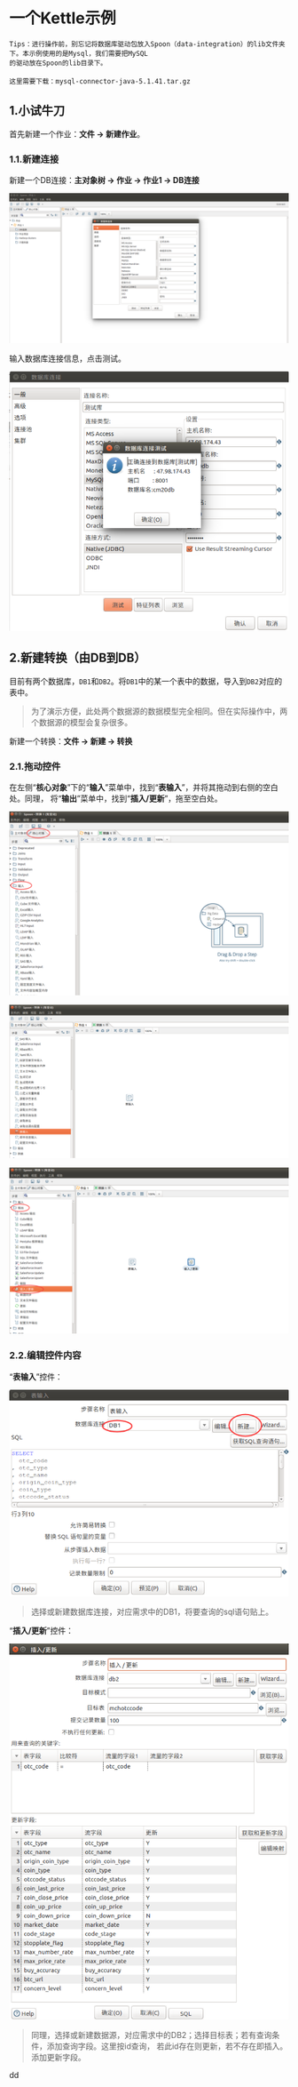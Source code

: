 一个Kettle示例
================================================================================
```
Tips：进行操作前，别忘记将数据库驱动包放入Spoon（data-integration）的lib文件夹下。本示例使用的是Mysql，我们需要把MySQL
的驱动放在Spoon的lib目录下。

这里需要下载：mysql-connector-java-5.1.41.tar.gz
```

## 1.小试牛刀
首先新建一个作业：**文件 -> 新建作业**。

### 1.1.新建连接
新建一个DB连接：**主对象树 -> 作业 -> 作业1 -> DB连接**

![新建连接](img/3.png)

输入数据库连接信息，点击测试。

![测试数据库连接](img/4.png)

## 2.新建转换（由DB到DB）
目前有两个数据库，`DB1`和`DB2`。将`DB1`中的某一个表中的数据，导入到`DB2`对应的表中。
> 为了演示方便，此处两个数据源的数据模型完全相同。但在实际操作中，两个数据源的模型会复杂很多。

新建一个转换：**文件 -> 新建 -> 转换**

### 2.1.拖动控件
在左侧“**核心对象**”下的“**输入**”菜单中，找到“**表输入**”，并将其拖动到右侧的空白处。同理，
将“**输出**”菜单中，找到“**插入/更新**”，拖至空白处。

![拖动控件1](img/5.png)

![拖动控件2](img/6.png)

![拖动控件3](img/7.png)

### 2.2.编辑控件内容
“**表输入**”控件：

![表输入](img/8.png)

> 选择或新建数据库连接，对应需求中的DB1，将要查询的sql语句贴上。

“**插入/更新**”控件：

![插入或更新](img/9.png)

> 同理，选择或新建数据源，对应需求中的DB2；选择目标表；若有查询条件，添加查询字段。这里按id查询，
> 若此id存在则更新，若不存在即插入。添加更新字段。








































dd

